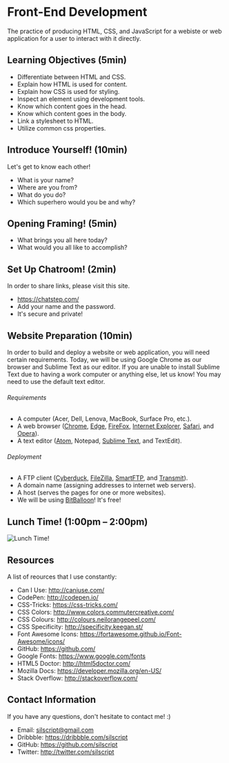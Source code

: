 # Front-End Development
The practice of producing HTML, CSS, and JavaScript for a webiste or web application for a user to interact with it directly.

## Learning Objectives (5min)
- Differentiate between HTML and CSS.
- Explain how HTML is used for content.
- Explain how CSS is used for styling.
- Inspect an element using development tools.
- Know which content goes in the head.
- Know which content goes in the body.
- Link a stylesheet to HTML.
- Utilize common css properties.

## Introduce Yourself! (10min)
Let's get to know each other!
- What is your name?
- Where are you from?
- What do you do?
- Which superhero would you be and why?

## Opening Framing! (5min)
- What brings you all here today?
- What would you all like to accomplish?

## Set Up Chatroom! (2min)
In order to share links, please visit this site.
- https://chatstep.com/
- Add your name and the password.
- It's secure and private!

## Website Preparation (10min)
In order to build and deploy a website or web application, you will need certain requirements. Today, we will be using Google Chrome as our browser and Sublime Text as our editor. If you are unable to install Sublime Text due to having a work computer or anything else, let us know! You may need to use the default text editor.

###### Requirements
- A computer (Acer, Dell, Lenova, MacBook, Surface Pro, etc.).
- A web browser ([Chrome](https://www.google.com/chrome/browser/desktop/), [Edge](https://www.microsoft.com/en-us/download/details.aspx?id=48126), [FireFox](https://www.mozilla.org/en-US/firefox/new/), [Internet Explorer](http://windows.microsoft.com/en-us/internet-explorer/download-ie), [Safari](https://support.apple.com/downloads/safari), and [Opera](http://www.opera.com/)).
- A text editor ([Atom](https://atom.io/), Notepad, [Sublime Text](http://www.sublimetext.com/3), and TextEdit).

###### Deployment
- A FTP client ([Cyberduck](https://cyberduck.io/), [FileZilla](https://filezilla-project.org/), [SmartFTP](https://www.smartftp.com/), and [Transmit](https://panic.com/transmit/)).
- A domain name (assigning addresses to internet web servers).
- A host (serves the pages for one or more websites).
- We will be using [BitBalloon](https://www.bitballoon.com/)! It's free!

## Lunch Time! (1:00pm – 2:00pm)
![Lunch Time!](https://45.media.tumblr.com/d18c9ff588c08125db8df02e933be10b/tumblr_ms7uc37dlC1sgwuj0o1_500.gif)

## Resources
A list of reources that I use constantly:
- Can I Use: http://caniuse.com/
- CodePen: http://codepen.io/
- CSS-Tricks: https://css-tricks.com/
- CSS Colors: http://www.colors.commutercreative.com/
- CSS Colours: http://colours.neilorangepeel.com/
- CSS Specificity: http://specificity.keegan.st/
- Font Awesome Icons: https://fortawesome.github.io/Font-Awesome/icons/
- GitHub: https://github.com/
- Google Fonts: https://www.google.com/fonts
- HTML5 Doctor: http://html5doctor.com/
- Mozilla Docs: https://developer.mozilla.org/en-US/
- Stack Overflow: http://stackoverflow.com/

## Contact Information
If you have any questions, don't hesitate to contact me! :)
- Email: silscript@gmail.com
- Dribbble: https://dribbble.com/silscript
- GitHub: https://github.com/silscript
- Twitter: http://twitter.com/silscript
